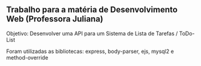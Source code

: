 ## Trabalho para a matéria de Desenvolvimento Web (Professora Juliana)
Objetivo: Desenvolver uma API para um Sistema de Lista de Tarefas / ToDo-List

Foram utilizadas as bibliotecas: express, body-parser, ejs, mysql2 e method-override

